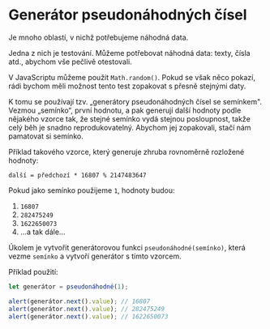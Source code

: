 
# Generátor pseudonáhodných čísel

Je mnoho oblastí, v nichž potřebujeme náhodná data.

Jedna z nich je testování. Můžeme potřebovat náhodná data: texty, čísla atd., abychom vše pečlivě otestovali.

V JavaScriptu můžeme použít `Math.random()`. Pokud se však něco pokazí, rádi bychom měli možnost tento test zopakovat s přesně stejnými daty.

K tomu se používají tzv. „generátory pseudonáhodných čísel se semínkem". Vezmou „semínko“, první hodnotu, a pak generují další hodnoty podle nějakého vzorce tak, že stejné semínko vydá stejnou posloupnost, takže celý běh je snadno reprodukovatelný. Abychom jej zopakovali, stačí nám pamatovat si semínko.

Příklad takového vzorce, který generuje zhruba rovnoměrně rozložené hodnoty:

```
další = předchozí * 16807 % 2147483647
```

Pokud jako semínko použijeme `1`, hodnoty budou:
1. `16807`
2. `282475249`
3. `1622650073`
4. ...a tak dále...

Úkolem je vytvořit generátorovou funkci `pseudonáhodné(semínko)`, která vezme `semínko` a vytvoří generátor s tímto vzorcem.

Příklad použití:

```js
let generátor = pseudonáhodné(1);

alert(generátor.next().value); // 16807
alert(generátor.next().value); // 282475249
alert(generátor.next().value); // 1622650073
```

